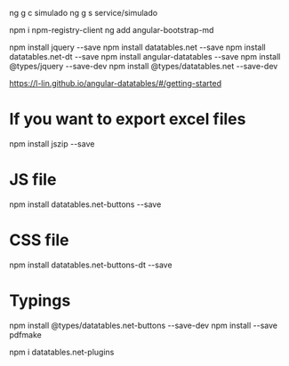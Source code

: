 ng g c simulado
ng g s service/simulado

npm i npm-registry-client
ng add angular-bootstrap-md

npm install jquery --save
npm install datatables.net --save
npm install datatables.net-dt --save
npm install angular-datatables --save
npm install @types/jquery --save-dev
npm install @types/datatables.net --save-dev

https://l-lin.github.io/angular-datatables/#/getting-started


# If you want to export excel files
npm install jszip --save
# JS file
npm install datatables.net-buttons --save
# CSS file
npm install datatables.net-buttons-dt --save
# Typings
npm install @types/datatables.net-buttons --save-dev
npm install --save pdfmake



npm i datatables.net-plugins

